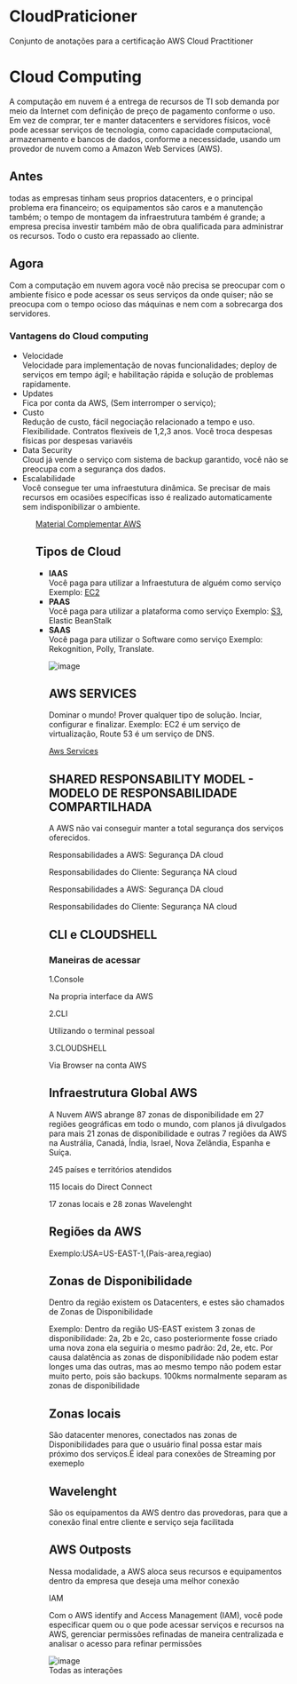 # CloudPraticioner
Conjunto de anotações para a certificação AWS Cloud Practitioner	           
<h1>Cloud Computing</h1>
	
A computação em nuvem é a entrega de recursos de TI sob demanda por meio da Internet com definição de preço de pagamento conforme o uso. Em vez de comprar, ter e manter datacenters e servidores físicos, você pode acessar serviços de tecnologia, como capacidade computacional, armazenamento e bancos de dados, conforme a necessidade, usando um provedor de nuvem como a Amazon Web Services (AWS). 

<h2>Antes</h2> todas as empresas tinham seus proprios datacenters, e o principal problema era financeiro; os equipamentos são caros e a manutenção também; o tempo de montagem da infraestrutura também é grande; a empresa precisa investir também mão de obra qualificada para administrar os recursos. Todo o custo era repassado ao cliente.

<h2>Agora</h2> Com a computação em nuvem agora você não precisa se preocupar com o ambiente físico e pode acessar os seus serviços da onde quiser; não se preocupa com o tempo ocioso das máquinas e nem com a sobrecarga dos servidores.
	
<h3>Vantagens do Cloud computing</h3>
		<ul>
		<li>Velocidade</li>
		Velocidade para implementação de novas funcionalidades; deploy de serviços em tempo ágil; e habilitação rápida e solução de problemas rapidamente.
		<li>Updates</li>		
		Fica por conta da AWS, (Sem interromper o serviço); 
		<li>Custo</li>
		Redução de custo, fácil negociação relacionado a tempo e uso. Flexibilidade. Contratos flexiveis de 1,2,3 anos. Você troca despesas físicas por despesas variavéis
		<li>Data Security</li>
		Cloud já vende o serviço com sistema de backup garantido, você não se preocupa com a segurança dos dados.
		<li>Escalabilidade</li>
		Você consegue ter uma infraestutura dinâmica. Se precisar de mais recursos em ocasiões específicas isso é realizado automaticamente sem   indisponibilizar o ambiente.
		<ul>	
<a href="https://aws.amazon.com/pt/what-is-cloud-computing/">Material Complementar AWS</a>
	
<h2>Tipos de Cloud</h2>
		<ul>
		<li><b>IAAS</b></li>
				Você paga para utilizar a Infraestutura de alguém como serviço
				Exemplo: <a href="https://aws.amazon.com/pt/ec2/">EC2</a>
		<li><b>PAAS</b></li>
				Você paga para utilizar a plataforma como serviço
				Exemplo: <a href="https://aws.amazon.com/pt/s3/?trk=9c7f9c59-8d98-452d-8a14-441a9b6492f3&sc_channel=ps&s_kwcid=AL!4422!3!589951433465!e!!g!!s3&ef_id=CjwKCAjw1ICZBhAzEiwAFfvFhFc-g56IAxf7VIvF1-otvbXIYUPuWkgeZcnNjsn4DwfQa5j24GU05BoCRr8QAvD_BwE:G:s&s_kwcid=AL!4422!3!589951433465!e!!g!!s3">S3</a>, Elastic BeanStalk
		<li><b>SAAS</b></li>
				Você paga para utilizar o Software como serviço
				Exemplo: Rekognition, Polly, Translate.
			
![image](https://user-images.githubusercontent.com/103517751/189912426-de472787-1186-4667-bb0c-34a9a3adb9d8.png)
			
<h2>AWS SERVICES</h2>
Dominar o mundo!
Prover qualquer tipo de solução. Inciar, configurar e finalizar. Exemplo: EC2 é um serviço de virtualização, Route 53 é um serviço de DNS.

<a href="https://aws.amazon.com/pt/products/?aws-products-all.sort-by=item.additionalFields.productNameLowercase&aws-products-all.sort-order=asc&awsf.re%3AInvent=*all&awsf.Free%20Tier%20Type=*all&awsf.tech-category=*all)">Aws Services</a>
	
<h2>SHARED RESPONSABILITY MODEL - MODELO DE RESPONSABILIDADE COMPARTILHADA</h2>
<p>A AWS não vai conseguir manter a total segurança dos serviços oferecidos.<p>
			
<p>Responsabilidades  a AWS: Segurança DA cloud</p>
<p>Responsabilidades do Cliente: Segurança NA cloud <p>

<p>Responsabilidades  a AWS: Segurança DA cloud</p>
<p>Responsabilidades do Cliente: Segurança NA cloud <p>

<h2>CLI e CLOUDSHELL</h2>
<h3>Maneiras de acessar</h3>
<p>1.Console</p>
Na propria interface da AWS
<p>2.CLI</p>
Utilizando o terminal pessoal
<p>3.CLOUDSHELL</p>
Via Browser na conta AWS


<h2>Infraestrutura Global AWS</h2>

<p>A Nuvem AWS abrange 87 zonas de disponibilidade em 27 regiões geográficas em todo o mundo, com planos já divulgados para mais 21 zonas de disponibilidade e outras 7 regiões da AWS na Austrália, Canadá, Índia, Israel, Nova Zelândia, Espanha e Suíça.<p>
<p>245 países e territórios atendidos</p>
<p>115 locais do Direct Connect</p>
<p>17 zonas locais e 28 zonas Wavelenght</p>

<h2>Regiões da AWS</h2>
<p>Exemplo:USA=US-EAST-1,(País-area,regiao)</p>
			

<h2>Zonas de Disponibilidade</h2>
<p>Dentro da região existem os Datacenters, e estes são chamados de Zonas de Disponibilidade</p>
<p>Exemplo: Dentro da região US-EAST existem 3 zonas de disponibilidade: 2a, 2b e 2c, caso posteriormente fosse criado uma nova zona ela seguiria o mesmo padrão: 2d, 2e, etc. Por causa dalatência as zonas de disponibilidade não podem estar longes uma das outras, mas ao mesmo tempo não podem estar muito perto, pois são backups. 100kms normalmente separam as zonas de disponibilidade</p>

<h2>Zonas locais</h2>
<p>São datacenter menores, conectados nas zonas de Disponibilidades para que o usuário final possa estar mais próximo dos serviços.É ideal para conexões de Streaming por exemeplo</p>

<h2>Wavelenght</h2>
<p>São os equipamentos da AWS dentro das provedoras, para que a conexão final entre cliente e serviço seja facilitada</p>
			
<h2>AWS Outposts</h2>
<p>Nessa modalidade, a AWS aloca seus recursos e equipamentos dentro da empresa que deseja uma melhor conexão</p

<h1>IAM</h1>

<p>Com o AWS identify and Access Management (IAM), você pode especificar quem ou o que pode acessar serviços e recursos na AWS, gerenciar permissões refinadas de maneira centralizada e analisar o acesso para refinar permissões</p>

![image](https://user-images.githubusercontent.com/103517751/190635231-d4d85c15-4b91-45f2-9daf-c7820bcff47a.png)
<br>Todas as interações</br>

                                                                                                                                         
		
		
		
		
		
		
		
